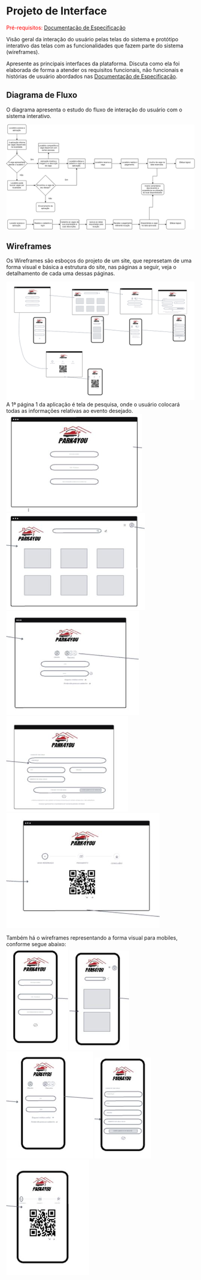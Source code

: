 
# Projeto de Interface

<span style="color:red">Pré-requisitos: <a href="2-Especificação do Projeto.md"> Documentação de Especificação</a></span>

Visão geral da interação do usuário pelas telas do sistema e protótipo interativo das telas com as funcionalidades que fazem parte do sistema (wireframes).

 Apresente as principais interfaces da plataforma. Discuta como ela foi elaborada de forma a atender os requisitos funcionais, não funcionais e histórias de usuário abordados nas <a href="2-Especificação do Projeto.md"> Documentação de Especificação</a>.

## Diagrama de Fluxo

O diagrama apresenta o estudo do fluxo de interação do usuário com o sistema interativo.

![Diagrama de Fluxo](img/DiagramaDeFluxo.png)

## Wireframes
Os Wireframes são esboços do projeto de um site, que represetam de uma forma visual e básica a estrutura do site, nas páginas a seguir, veja o detalhamento de cada uma dessas páginas.

![Wireframes](img/park4you%20vf.png)
  A 1ª página 1 da aplicação é tela de pesquisa, onde o usuário colocará todas as informações relativas ao evento desejado.
![Wireframes](img/p4y%20img%201.JPG)<br>
![Wireframes](img/p4y%20img%202.JPG)<br>
![Wireframes](img/p4y%20img%203.JPG)<br>
![Wireframes](img/p4y%20img%204.JPG)<br>
![Wireframes](img/p4y%20img%205.JPG)<br>

Também há o wireframes representando a forma visual para mobiles, conforme segue abaixo:<br>
![Wireframes](img/p4y%20img%201%20mobile.JPG)
![Wireframes](img/p4y%20img%202%20mobile.JPG)
![Wireframes](img/p4y%20img%203%20mobile.JPG)
![Wireframes](img/p4y%20img%204%20mobile.JPG)
![Wireframes](img/p4y%20img%205%20mobile.JPG)
